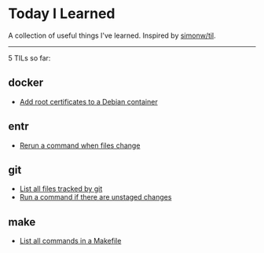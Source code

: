 # Today I Learned

A collection of useful things I've learned. Inspired by [simonw/til](https://github.com/simonw/til).

---

5 TILs so far:

## docker

- [Add root certificates to a Debian container](/docker/add-root-certificates-to-a-debian-container.md)

## entr

- [Rerun a command when files change](/entr/rerun-a-command-when-files-change.md)

## git

- [List all files tracked by git](/git/list-all-files-tracked-by-git.md)
- [Run a command if there are unstaged changes](/git/run-a-command-if-there-are-unstaged-changes.md)

## make

- [List all commands in a Makefile](/make/list-all-commands-in-a-makefile.md)
